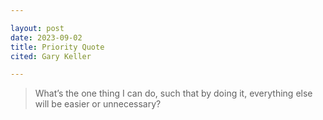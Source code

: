 ```yaml
---

layout: post
date: 2023-09-02
title: Priority Quote
cited: Gary Keller

---
```


> What’s the one thing I can do, such that by doing it, everything else will be easier or unnecessary?